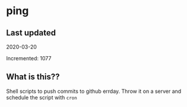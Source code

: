 # ping

## Last updated
2020-03-20

Incremented: 1077

## What is this??
Shell scripts to push commits to github errday. Throw it on a server and schedule the script with `cron`
